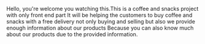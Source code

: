 Hello, you're welcome you watching this.This is a coffee and snacks project with only front end part
It will be helping the customers to buy coffee and snacks with a free delivery
not only buying and selling but also we provide enough information about our products
Because you can also know much about our products due to the provided information.
